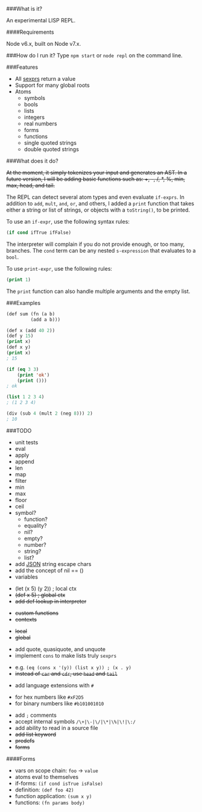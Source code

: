 ###What is it?

An experimental LISP REPL.

####Requirements

Node v6.x, built on Node v7.x.

###How do I run it?
Type `npm start` or `node repl` on the command line.

###Features
 * All [sexprs](https://en.wikipedia.org/wiki/S-expression) return a value
 * Support for many global roots
 * Atoms
   - symbols
   - bools
   - lists
   - integers
   - real numbers
   - forms
   - functions
   - single quoted strings
   - double quoted strings

###What does it do?

~~At the moment, it simply tokenizes your input and generates an AST. In a future version, I will be adding basic functions such as: +, -, /, *, %, min, max, head, and tail.~~

The REPL can detect several atom types and even evaluate `if-exprs`. In addition to `add`, `mult`, `and`, `or`, and others, I added a `print` function that takes either a string or list of strings, or objects with a `toString()`, to be printed.

To use an `if-expr`, use the following syntax rules:

```lisp
(if cond ifTrue ifFalse)
```
The interpreter will complain if you do not provide enough, or too many, branches. The `cond` term can be any nested `s-expression` that evaluates to a `bool`.

To use `print-expr`, use the following rules:

```lisp
(print 1)
```
The `print` function can also handle multiple arguments and the empty list.

###Examples
```lisp
(def sum (fn (a b)
         (add a b)))
```

```lisp
(def x (add 40 2))
(def y 15)
(print x)
(def x y)
(print x)
; 15
```

```lisp
(if (eq 3 3)
    (print 'ok')
    (print ()))
; ok
```

```lisp
(list 1 2 3 4)
; (1 2 3 4)
```

```lisp
(div (sub 4 (mult 2 (neg 8))) 2)
; 10
```

###TODO
 * unit tests
 * eval
 * apply
 * append
 * len
 * map
 * filter
 * min
 * max
 * floor
 * ceil
 * symbol?
    - function?
    - equality?
    - nil?
    - empty?
    - number?
    - string?
    - list?
 * add [JSON](http://www.json.org/) string escape chars
 * add the concept of nil == ()
 * variables
  - (let (x 5) (y 2)) ; local ctx
  - ~~(def x 5) ; global ctx~~
  - ~~add def lookup in interpreter~~
 * ~~custom functions~~
 * ~~contexts~~
  - ~~local~~
  - ~~global~~
 * add quote, quasiquote, and unquote
 * implement `cons` to make lists truly `sexprs`
  - e.g. `(eq (cons x '(y)) (list x y)) ; (x . y)`
  - ~~instead of `car` and `cdr`, use `head` and `tail`~~
 * add language extensions with `#`
  - for hex numbers like `#xF2D5`
  - for binary numbers like `#b101001010`
 * add `;` comments
 * accept internal symbols `/\+|\-|\/|\*|\%|\!|\:/`
 * add ability to read in a source file
 * ~~add list keyword~~
 * ~~predefs~~
 * ~~forms~~

 ####Forms
 - vars on scope chain: `foo` -> `value`
 - atoms eval to themselves
 - if-forms: `(if cond isTrue isFalse)`
 - definition: `(def foo 42)`
 - function application: `(sum x y)`
 - functions: `(fn params body)`

